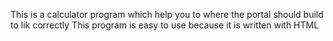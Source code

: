 This is a calculator program which help you to where the portal should build to lik correctly
This program is easy to use because it is written with HTML
